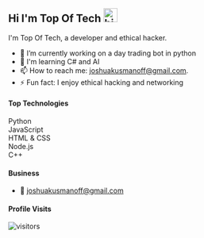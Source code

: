 ## Hi I'm Top Of Tech <img src="https://user-images.githubusercontent.com/1303154/88677602-1635ba80-d120-11ea-84d8-d263ba5fc3c0.gif" width="28px" alt="hi">

I'm Top Of Tech, a developer and ethical hacker.

- 🔭 I’m currently working on a day trading bot in python
- 🌳 I'm learning C# and AI
- 📫 How to reach me: joshuakusmanoff@gmail.com.
- ⚡ Fun fact: I enjoy ethical hacking and networking

#### Top Technologies
Python  
JavaScript  
HTML & CSS  
Node.js  
C++

#### Business
- :email: joshuakusmanoff@gmail.com


#### Profile Visits 

![visitors](https://visitor-badge.glitch.me/badge?page_id=top-of-tech.tech-of-tech)
